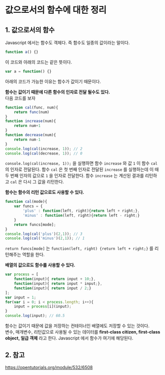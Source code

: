 # 값으로서의 함수에 대한 정리

## 1. 값으로서의 함수
Javascript 에서는 함수도 객체다. 즉 함수도 일종의 값이라는 말이다.
```js
function a() {}
```
이 코드와 아래의 코드는 같은 뜻이다.
```js
var a = function() {}
```
아래의 코드가 가능한 이유는 함수가 값이기 때문이다.

**함수는 값이기 때문에 다른 함수의 인자로 전달 될수도 있다.**  
다음 코드를 보자
```js
function cal(func, num){
    return func(num)
}
function increase(num){
    return num+1
}
function decrease(num){
    return num-1
}
console.log(cal(increase, 1)); // 2
console.log(cal(decrease, 1)); // 0
```
`console.log(cal(increase, 1));` 을 실행하면 함수 `increase` 와 값 `1` 이 함수 `cal` 의 인자로 전달된다. 함수 `cal` 은 첫 번째 인자로 전달된 `increase` 를 실행하는데 이 때 두 번째 인자의 값으로 `1` 을 인자로 전달한다. 함수 `increase` 는 계산된 결과를 리턴하고 `cal` 은 다시 그 값을 리턴한다.

**함수는 함수의 리턴 값으로도 사용할 수 있다.**
```js
function cal(mode){
    var funcs = {
        'plus' : function(left, right){return left + right;},
        'minus' : function(left, right){return left - right;}
    }
    return funcs[mode];
}
console.log(cal('plus')(2,1)); // 3
console.log(cal('minus')(2,1)); // 1 
```
`return funcs[mode]` 는 `function(left, right) {return left + right;}` 를 리턴해주는 역할을 한다.

**배열의 값으로도 함수를 사용할 수 있다.**
```js
var process = [
    function(input){ return input + 10;},
    function(input){ return input * input;},
    function(input){ return input / 2;}
];
var input = 1;
for(var i = 0; i < process.length; i++){
    input = process[i](input);
}
console.log(input); // 60.5
```
함수는 값이기 때문에 값을 저장하는 컨테이너인 배열에도 저장할 수 있는 것이다.  
변수, 매개변수, 리턴값으로 사용될 수 있는 데이터를 **first-class citizen, first-class object, 일급 객체** 라고 한다. Javascript 에서 함수가 여기에 해당된다.

## 2. 참고
<https://opentutorials.org/module/532/6508>
